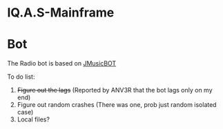 # IQ.A.S-Mainframe
# Bot
The Radio bot is based on [JMusicBOT](https://jmusicbot.com)

To do list:
1) ~~Figure out the lags~~ (Reported by ANV3R that the bot lags only on my end)
2) Figure out random crashes (There was one, prob just random isolated case)
3) Local files?
